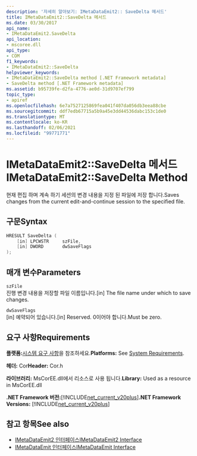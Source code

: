 ```yaml
---
description: '자세히 알아보기: IMetaDataEmit2:: SaveDelta 메서드'
title: IMetaDataEmit2::SaveDelta 메서드
ms.date: 03/30/2017
api_name:
- IMetaDataEmit2.SaveDelta
api_location:
- mscoree.dll
api_type:
- COM
f1_keywords:
- IMetaDataEmit2::SaveDelta
helpviewer_keywords:
- IMetaDataEmit2::SaveDelta method [.NET Framework metadata]
- SaveDelta method [.NET Framework metadata]
ms.assetid: b95739fe-d2fa-4776-ae0d-31d9707ef799
topic_type:
- apiref
ms.openlocfilehash: 6e7a7527125869fea041f407da056db3eea88cbe
ms.sourcegitcommit: ddf7edb67715a5b9a45e3dd44536dabc153c1de0
ms.translationtype: MT
ms.contentlocale: ko-KR
ms.lasthandoff: 02/06/2021
ms.locfileid: "99771771"
---
```

# <a name="imetadataemit2savedelta-method"></a><span data-ttu-id="04115-103">IMetaDataEmit2::SaveDelta 메서드</span><span class="sxs-lookup"><span data-stu-id="04115-103">IMetaDataEmit2::SaveDelta Method</span></span>

<span data-ttu-id="04115-104">현재 편집 하며 계속 하기 세션의 변경 내용을 지정 된 파일에 저장 합니다.</span><span class="sxs-lookup"><span data-stu-id="04115-104">Saves changes from the current edit-and-continue session to the specified file.</span></span>  
  
## <a name="syntax"></a><span data-ttu-id="04115-105">구문</span><span class="sxs-lookup"><span data-stu-id="04115-105">Syntax</span></span>  
  
```cpp  
HRESULT SaveDelta (  
    [in] LPCWSTR     szFile,
    [in] DWORD       dwSaveFlags  
);  
```  
  
## <a name="parameters"></a><span data-ttu-id="04115-106">매개 변수</span><span class="sxs-lookup"><span data-stu-id="04115-106">Parameters</span></span>  

 `szFile`  
 <span data-ttu-id="04115-107">진행 변경 내용을 저장할 파일 이름입니다.</span><span class="sxs-lookup"><span data-stu-id="04115-107">[in] The file name under which to save changes.</span></span>  
  
 `dwSaveFlags`  
 <span data-ttu-id="04115-108">[in] 예약되어 있습니다.</span><span class="sxs-lookup"><span data-stu-id="04115-108">[in] Reserved.</span></span> <span data-ttu-id="04115-109">0이어야 합니다.</span><span class="sxs-lookup"><span data-stu-id="04115-109">Must be zero.</span></span>  
  
## <a name="requirements"></a><span data-ttu-id="04115-110">요구 사항</span><span class="sxs-lookup"><span data-stu-id="04115-110">Requirements</span></span>  

 <span data-ttu-id="04115-111">**플랫폼:**[시스템 요구 사항](../../get-started/system-requirements.md)을 참조하세요.</span><span class="sxs-lookup"><span data-stu-id="04115-111">**Platforms:** See [System Requirements](../../get-started/system-requirements.md).</span></span>  
  
 <span data-ttu-id="04115-112">**헤더:** Cor</span><span class="sxs-lookup"><span data-stu-id="04115-112">**Header:** Cor.h</span></span>  
  
 <span data-ttu-id="04115-113">**라이브러리:** MsCorEE.dll에서 리소스로 사용 됩니다.</span><span class="sxs-lookup"><span data-stu-id="04115-113">**Library:** Used as a resource in MsCorEE.dll</span></span>  
  
 <span data-ttu-id="04115-114">**.NET Framework 버전:**[!INCLUDE[net_current_v20plus](../../../../includes/net-current-v20plus-md.md)]</span><span class="sxs-lookup"><span data-stu-id="04115-114">**.NET Framework Versions:** [!INCLUDE[net_current_v20plus](../../../../includes/net-current-v20plus-md.md)]</span></span>  
  
## <a name="see-also"></a><span data-ttu-id="04115-115">참고 항목</span><span class="sxs-lookup"><span data-stu-id="04115-115">See also</span></span>

- [<span data-ttu-id="04115-116">IMetaDataEmit2 인터페이스</span><span class="sxs-lookup"><span data-stu-id="04115-116">IMetaDataEmit2 Interface</span></span>](imetadataemit2-interface.md)
- [<span data-ttu-id="04115-117">IMetaDataEmit 인터페이스</span><span class="sxs-lookup"><span data-stu-id="04115-117">IMetaDataEmit Interface</span></span>](imetadataemit-interface.md)
